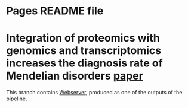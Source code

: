 # Pages README file

# Integration of proteomics with genomics and transcriptomics increases the diagnosis rate of Mendelian disorders [paper]()

This branch contains [Webserver](https://prokischlab.github.io/omicsDiagnostics/#readme.html), produced as one of the outputs of the pipeline. 
